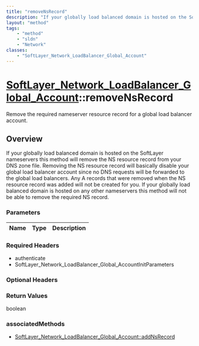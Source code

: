 ```yaml
---
title: "removeNsRecord"
description: "If your globally load balanced domain is hosted on the SoftLayer nameservers this method will remove the NS resource rec... "
layout: "method"
tags:
    - "method"
    - "sldn"
    - "Network"
classes:
    - "SoftLayer_Network_LoadBalancer_Global_Account"
---
```

# [SoftLayer_Network_LoadBalancer_Global_Account](/reference/services/SoftLayer_Network_LoadBalancer_Global_Account)::removeNsRecord

Remove the required nameserver resource record for a global load balancer account.


## Overview 
If your globally load balanced domain is hosted on the SoftLayer nameservers this method will remove the NS resource record from your DNS zone file. Removing the NS resource record will basically disable your global load balancer account since no DNS requests will be forwarded to the global load balancers. Any A records that were removed when the NS resource record was added will not be created for you.  If your globally load balanced domain is hosted on any other nameservers this method will not be able to remove the required NS record. 

### Parameters 
|Name | Type | Description |
| --- | --- | --- |


### Required Headers
* authenticate
* SoftLayer_Network_LoadBalancer_Global_AccountInitParameters

### Optional Headers

### Return Values
boolean


### associatedMethods

*  [SoftLayer_Network_LoadBalancer_Global_Account::addNsRecord](/reference/services/SoftLayer_Network_LoadBalancer_Global_Account/addNsRecord )

